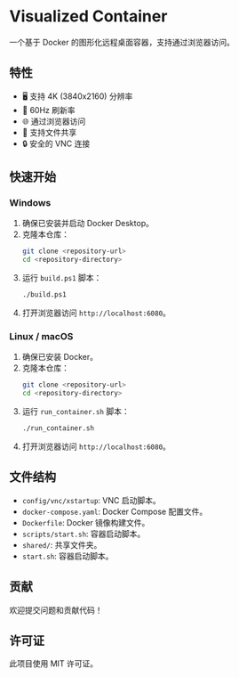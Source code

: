 # Visualized Container

一个基于 Docker 的图形化远程桌面容器，支持通过浏览器访问。

## 特性

- 🖥️ 支持 4K (3840x2160) 分辨率
- 🚀 60Hz 刷新率
- 🌐 通过浏览器访问
- 📁 支持文件共享
- 🔒 安全的 VNC 连接

## 快速开始

### Windows

1. 确保已安装并启动 Docker Desktop。
2. 克隆本仓库：
   ```sh
   git clone <repository-url>
   cd <repository-directory>
   ```
3. 运行 `build.ps1` 脚本：
   ```sh
   ./build.ps1
   ```
4. 打开浏览器访问 `http://localhost:6080`。

### Linux / macOS

1. 确保已安装 Docker。
2. 克隆本仓库：
   ```sh
   git clone <repository-url>
   cd <repository-directory>
   ```
3. 运行 `run_container.sh` 脚本：
   ```sh
   ./run_container.sh
   ```
4. 打开浏览器访问 `http://localhost:6080`。

## 文件结构

- `config/vnc/xstartup`: VNC 启动脚本。
- `docker-compose.yaml`: Docker Compose 配置文件。
- `Dockerfile`: Docker 镜像构建文件。
- `scripts/start.sh`: 容器启动脚本。
- `shared/`: 共享文件夹。
- `start.sh`: 容器启动脚本。

## 贡献

欢迎提交问题和贡献代码！

## 许可证

此项目使用 MIT 许可证。
